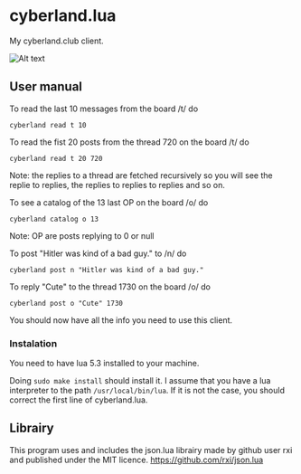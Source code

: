 # cyberland.lua

My cyberland.club client.

![Alt text](https://i.imgur.com/aoqvUbF.png "Reading a thread")

## User manual

To read the last 10 messages from the board /t/ do
```
cyberland read t 10
```


To read the fist 20 posts from the thread 720 on the board /t/ do
```
cyberland read t 20 720
```
Note: the replies to a thread are fetched recursively so you will see the replie to replies, the replies to replies to replies and so on.


To see a catalog of the 13 last OP on the board /o/ do
```
cyberland catalog o 13
```
Note: OP are posts replying to 0 or null


To post "Hitler was kind of a bad guy." to /n/ do
```
cyberland post n "Hitler was kind of a bad guy."
```


To reply "Cute" to the thread 1730 on the board /o/ do
```
cyberland post o "Cute" 1730
```


You should now have all the info you need to use this client.

### Instalation
You need to have lua 5.3 installed to your machine.

Doing `sudo make install` should install it. I assume that you have a lua interpreter to the path `/usr/local/bin/lua`. If it is not the case, you should correct the first line of cyberland.lua.

## Librairy
This program uses and includes the json.lua librairy made by github user rxi and published under the MIT licence.
https://github.com/rxi/json.lua


